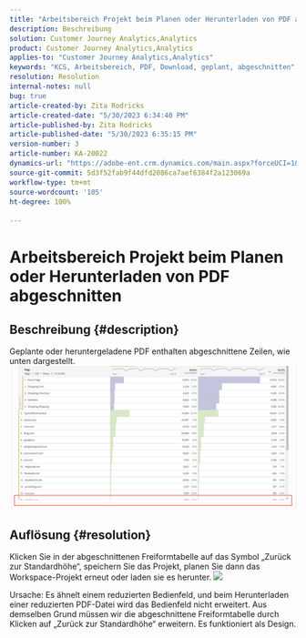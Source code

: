 ```yaml
---
title: "Arbeitsbereich Projekt beim Planen oder Herunterladen von PDF abgeschnitten"
description: Beschreibung
solution: Customer Journey Analytics,Analytics
product: Customer Journey Analytics,Analytics
applies-to: "Customer Journey Analytics,Analytics"
keywords: "KCS, Arbeitsbereich, PDF, Download, geplant, abgeschnitten"
resolution: Resolution
internal-notes: null
bug: true
article-created-by: Zita Rodricks
article-created-date: "5/30/2023 6:34:40 PM"
article-published-by: Zita Rodricks
article-published-date: "5/30/2023 6:35:15 PM"
version-number: 3
article-number: KA-20022
dynamics-url: "https://adobe-ent.crm.dynamics.com/main.aspx?forceUCI=1&pagetype=entityrecord&etn=knowledgearticle&id=d9759fa2-18ff-ed11-8f6e-6045bd0063aa"
source-git-commit: 5d3f52fab9f44dfd2086ca7aef6384f2a123069a
workflow-type: tm+mt
source-wordcount: '105'
ht-degree: 100%

---
```


# Arbeitsbereich Projekt beim Planen oder Herunterladen von PDF abgeschnitten

## Beschreibung {#description}

Geplante oder heruntergeladene PDF enthalten abgeschnittene Zeilen, wie unten dargestellt.
<br>![](assets/___da759fa2-18ff-ed11-8f6e-6045bd0063aa___.png)

## Auflösung {#resolution}


Klicken Sie in der abgeschnittenen Freiformtabelle auf das Symbol „Zurück zur Standardhöhe“, speichern Sie das Projekt, planen Sie dann das Workspace-Projekt erneut oder laden sie es herunter.
![](assets/e9fea250-d7fc-ec11-82e5-000d3a3b090d.png)

Ursache:
Es ähnelt einem reduzierten Bedienfeld, und beim Herunterladen einer reduzierten PDF-Datei wird das Bedienfeld nicht erweitert.
Aus demselben Grund müssen wir die abgeschnittene Freiformtabelle durch Klicken auf „Zurück zur Standardhöhe“ erweitern. Es funktioniert als Design.
